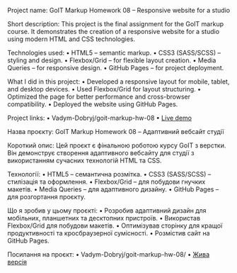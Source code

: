 Project name:
GoIT Markup Homework 08 – Responsive website for a studio

Short description:
This project is the final assignment for the GoIT markup course. It demonstrates the creation of a responsive website for a studio using modern HTML and CSS technologies.

Technologies used:
	•	HTML5 – semantic markup.
	•	CSS3 (SASS/SCSS) – styling and design.
	•	Flexbox/Grid – for flexible layout creation.
	•	Media Queries – for responsive design.
	•	GitHub Pages – for project deployment.

What I did in this project:
	•	Developed a responsive layout for mobile, tablet, and desktop devices.
	•	Used Flexbox/Grid for layout structuring.
	•	Optimized the page for better performance and cross-browser compatibility.
	•	Deployed the website using GitHub Pages.

Project links:
	•	Vadym-Dobryj/goit-markup-hw-08
	•	[Live demo](https://vadym-dobryj.github.io/goit-markup-hw-08/)


Назва проєкту:
GoIT Markup Homework 08 – Адаптивний вебсайт студії

Короткий опис:
Цей проєкт є фінальною роботою курсу GoIT з верстки. Він демонструє створення адаптивного вебсайту для студії з використанням сучасних технологій HTML та CSS.

Технології:
	•	HTML5 – семантична розмітка.
	•	CSS3 (SASS/SCSS) – стилізація та оформлення.
	•	Flexbox/Grid – для побудови гнучких макетів.
	•	Media Queries – для адаптивного дизайну.
	•	GitHub Pages – для розгортання проєкту.

Що я зробив у цьому проєкті:
	•	Розробив адаптивний дизайн для мобільних, планшетних та десктопних пристроїв.
	•	Використав Flexbox/Grid для побудови макетів.
	•	Оптимізував сторінку для кращої продуктивності та кросбраузерної сумісності.
	•	Розмістив сайт на GitHub Pages.

Посилання на проєкт:
	•	Vadym-Dobryj/goit-markup-hw-08/
	•	[Жива версія](https://vadym-dobryj.github.io/goit-markup-hw-08/)
